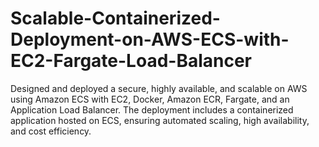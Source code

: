 # Scalable-Containerized-Deployment-on-AWS-ECS-with-EC2-Fargate-Load-Balancer
Designed and deployed a secure, highly available, and scalable on AWS using Amazon ECS with EC2, Docker, Amazon ECR, Fargate, and an Application Load Balancer. The deployment includes a containerized application hosted on ECS, ensuring automated scaling, high availability, and cost efficiency.
